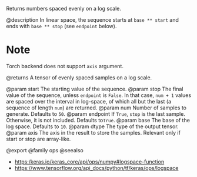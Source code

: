Returns numbers spaced evenly on a log scale.

@description
In linear space, the sequence starts at `base ** start` and ends with
`base ** stop` (see `endpoint` below).

# Note
Torch backend does not support `axis` argument.

@returns
    A tensor of evenly spaced samples on a log scale.

@param start The starting value of the sequence.
@param stop The final value of the sequence, unless `endpoint` is `False`.
    In that case, `num + 1` values are spaced over the interval in
    log-space, of which all but the last (a sequence of length `num`)
    are returned.
@param num Number of samples to generate. Defaults to `50`.
@param endpoint If `True`, `stop` is the last sample. Otherwise, it is not
    included. Defaults to`True`.
@param base The base of the log space. Defaults to `10`.
@param dtype The type of the output tensor.
@param axis The axis in the result to store the samples. Relevant only
    if start or stop are array-like.

@export
@family ops
@seealso
+ <https:/keras.io/keras_core/api/ops/numpy#logspace-function>
+ <https://www.tensorflow.org/api_docs/python/tf/keras/ops/logspace>
